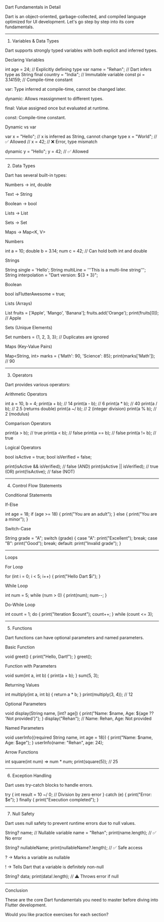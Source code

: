 Dart Fundamentals in Detail

Dart is an object-oriented, garbage-collected, and compiled language optimized for UI development. Let's go step by step into its core fundamentals.


---

1. Variables & Data Types

Dart supports strongly typed variables with both explicit and inferred types.

Declaring Variables

int age = 24;           // Explicitly defining type
var name = "Rehan";     // Dart infers type as String
final country = "India"; // Immutable variable
const pi = 3.14159;     // Compile-time constant

var: Type inferred at compile-time, cannot be changed later.

dynamic: Allows reassignment to different types.

final: Value assigned once but evaluated at runtime.

const: Compile-time constant.


Dynamic vs var

var x = "Hello"; // x is inferred as String, cannot change type
x = "World";     // ✅ Allowed
// x = 42;       // ❌ Error, type mismatch

dynamic y = "Hello"; 
y = 42;          // ✅ Allowed


---

2. Data Types

Dart has several built-in types:

Numbers → int, double

Text → String

Boolean → bool

Lists → List<T>

Sets → Set<T>

Maps → Map<K, V>


Numbers

int a = 10;
double b = 3.14;
num c = 42; // Can hold both int and double

Strings

String single = 'Hello';
String multiLine = '''This is 
a multi-line string''';
String interpolation = "Dart version: ${3 + 3}";

Boolean

bool isFlutterAwesome = true;

Lists (Arrays)

List<String> fruits = ['Apple', 'Mango', 'Banana'];
fruits.add('Orange');
print(fruits[0]); // Apple

Sets (Unique Elements)

Set<int> numbers = {1, 2, 3, 3}; // Duplicates are ignored

Maps (Key-Value Pairs)

Map<String, int> marks = {'Math': 90, 'Science': 85};
print(marks['Math']); // 90


---

3. Operators

Dart provides various operators:

Arithmetic Operators

int a = 10, b = 4;
print(a + b);  // 14
print(a - b);  // 6
print(a * b);  // 40
print(a / b);  // 2.5 (returns double)
print(a ~/ b); // 2 (integer division)
print(a % b);  // 2 (modulus)

Comparison Operators

print(a > b);  // true
print(a < b);  // false
print(a == b); // false
print(a != b); // true

Logical Operators

bool isActive = true;
bool isVerified = false;

print(isActive && isVerified); // false (AND)
print(isActive || isVerified); // true (OR)
print(!isActive);              // false (NOT)


---

4. Control Flow Statements

Conditional Statements

If-Else

int age = 18;
if (age >= 18) {
  print("You are an adult");
} else {
  print("You are a minor");
}

Switch-Case

String grade = "A";
switch (grade) {
  case "A":
    print("Excellent");
    break;
  case "B":
    print("Good");
    break;
  default:
    print("Invalid grade");
}


---

Loops

For Loop

for (int i = 0; i < 5; i++) {
  print("Hello Dart $i");
}

While Loop

int num = 5;
while (num > 0) {
  print(num);
  num--;
}

Do-While Loop

int count = 1;
do {
  print("Iteration $count");
  count++;
} while (count <= 3);


---

5. Functions

Dart functions can have optional parameters and named parameters.

Basic Function

void greet() {
  print("Hello, Dart!");
}
greet();

Function with Parameters

void sum(int a, int b) {
  print(a + b);
}
sum(5, 3);

Returning Values

int multiply(int a, int b) {
  return a * b;
}
print(multiply(3, 4)); // 12

Optional Parameters

void display(String name, [int? age]) {
  print("Name: $name, Age: ${age ?? 'Not provided'}");
}
display("Rehan"); // Name: Rehan, Age: Not provided

Named Parameters

void userInfo({required String name, int age = 18}) {
  print("Name: $name, Age: $age");
}
userInfo(name: "Rehan", age: 24);

Arrow Functions

int square(int num) => num * num;
print(square(5)); // 25


---

6. Exception Handling

Dart uses try-catch blocks to handle errors.

try {
  int result = 10 ~/ 0; // Division by zero error
} catch (e) {
  print("Error: $e");
} finally {
  print("Execution completed");
}


---

7. Null Safety

Dart uses null safety to prevent runtime errors due to null values.

String? name; // Nullable variable
name = "Rehan";
print(name.length); // ✅ No error

String? nullableName;
print(nullableName?.length); // ✅ Safe access

? → Marks a variable as nullable

! → Tells Dart that a variable is definitely non-null


String? data;
print(data!.length); // ⚠️ Throws error if null


---

Conclusion

These are the core Dart fundamentals you need to master before diving into Flutter development.

Would you like practice exercises for each section?

